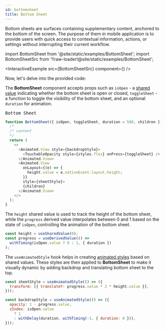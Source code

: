 ```yaml
---
id: bottomsheet
title: Bottom Sheet
---
```


Bottom sheets are surfaces containing supplementary content, anchored to the bottom of the screen. The purpose of them in mobile application is to provide users with quick access to contextual information, actions, or settings without interrupting their current workflow.

import BottomSheet from '@site/static/examples/BottomSheet';
import BottomSheetSrc from '!!raw-loader!@site/static/examples/BottomSheet';

<InteractiveExample src={BottomSheetSrc} component={<BottomSheet />} />

Now, let's delve into the provided code:

The **BottomSheet** component accepts props such as `isOpen` - a [shared value](/docs/fundamentals/glossary#shared-value) indicating whether the bottom sheet is open or closed, `toggleSheet` - a function to toggle the visibility of the bottom sheet, and an optional `duration` for animation.

<samp id="BottomSheet">Bottom Sheet</samp>

```js
function BottomSheet({ isOpen, toggleSheet, duration = 500, children }) {
  /*
  /* content
  */
  return (
    <>
      <Animated.View style={backdropStyle}>
        <TouchableOpacity style={styles.flex} onPress={toggleSheet} />
      </Animated.View>
      <Animated.View
        onLayout={(e) => {
          height.value = e.nativeEvent.layout.height;
        }}
        style={sheetStyle}>
        {children}
      </Animated.View>
    </>
  );
}
```

The `height` shared value is used to track the height of the bottom sheet, while the `progress` derived value interpolates between 0 and 1 based on the state of `isOpen`, controlling the animation of the bottom sheet.

```js
const height = useSharedValue(0);
const progress = useDerivedValue(() =>
  withTiming(isOpen.value ? 0 : 1, { duration })
);
```

The `useAnimatedStyle` hook helps in creating [animated styles](https://docs.swmansion.com/react-native-reanimated/docs/core/useAnimatedStyle/) based on shared values. These styles are then applied to **BottomSheet** to make it visually dynamic by adding backdrop and translating bottom sheet to the top.

```js
const sheetStyle = useAnimatedStyle(() => ({
  transform: [{ translateY: progress.value * 2 * height.value }],
}));

const backdropStyle = useAnimatedStyle(() => ({
  opacity: 1 - progress.value,
  zIndex: isOpen.value
    ? 1
    : withDelay(duration, withTiming(-1, { duration: 0 })),
}));
```
